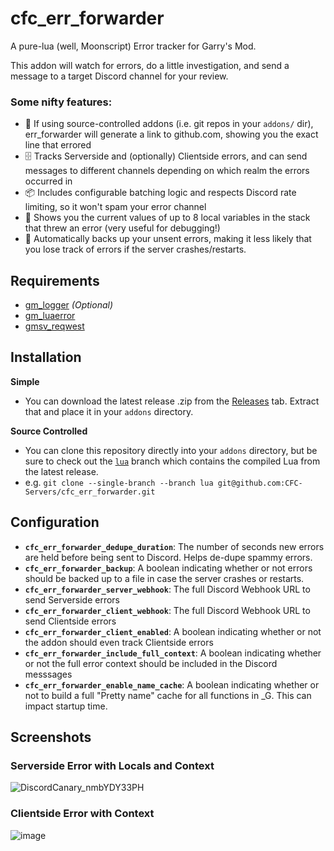 # cfc_err_forwarder
A pure-lua (well, Moonscript) Error tracker for Garry's Mod.

This addon will watch for errors, do a little investigation, and send a message to a target Discord channel for your review.

### Some nifty features:
 - :brain: If using source-controlled addons (i.e. git repos in your `addons/` dir), err_forwarder will generate a link to github.com, showing you the exact line that errored
 - :file_cabinet: Tracks Serverside and (optionally) Clientside errors, and can send messages to different channels depending on which realm the errors occurred in
 - :package: Includes configurable batching logic and respects Discord rate limiting, so it won't spam your error channel
 - :mag_right: Shows you the current values of up to 8 local variables in the stack that threw an error (very useful for debugging!)
 - :floppy_disk: Automatically backs up your unsent errors, making it less likely that you lose track of errors if the server crashes/restarts.

## Requirements
 - [gm_logger](https://github.com/CFC-Servers/gm_logger) _(Optional)_
 - [gm_luaerror](https://github.com/danielga/gm_luaerror)
 - [gmsv_reqwest](https://github.com/WilliamVenner/gmsv_reqwest)


## Installation
**Simple**
 - You can download the latest release .zip from the [Releases](https://github.com/CFC-Servers/cfc_err_forwarder/releases) tab. Extract that and place it in your `addons` directory.

**Source Controlled**
 - You can clone this repository directly into your `addons` directory, but be sure to check out the [`lua`](https://github.com/CFC-Servers/cfc_err_forwarder/tree/lua) branch which contains the compiled Lua from the latest release.
 - e.g. ``` git clone --single-branch --branch lua git@github.com:CFC-Servers/cfc_err_forwarder.git ```


## Configuration
 - **`cfc_err_forwarder_dedupe_duration`**: The number of seconds new errors are held before being sent to Discord. Helps de-dupe spammy errors.
 - **`cfc_err_forwarder_backup`**: A boolean indicating whether or not errors should be backed up to a file in case the server crashes or restarts.
 - **`cfc_err_forwarder_server_webhook`**: The full Discord Webhook URL to send Serverside errors
 - **`cfc_err_forwarder_client_webhook`**: The full Discord Webhook URL to send Clientside errors
 - **`cfc_err_forwarder_client_enabled`**: A boolean indicating whether or not the addon should even track Clientside errors
 - **`cfc_err_forwarder_include_full_context`**: A boolean indicating whether or not the full error context should be included in the Discord messsages
 - **`cfc_err_forwarder_enable_name_cache`**: A boolean indicating whether or not to build a full "Pretty name" cache for all functions in _G. This can impact startup time.


## Screenshots

### Serverside Error with Locals and Context
![DiscordCanary_nmbYDY33PH](https://user-images.githubusercontent.com/7936439/188520510-709cda4d-1f30-4f15-b43a-ac6cddd0723c.png)


### Clientside Error with Context
![image](https://user-images.githubusercontent.com/7936439/188520586-fdd2f05f-c83a-458a-a7f3-8f29fa99b95f.png)
